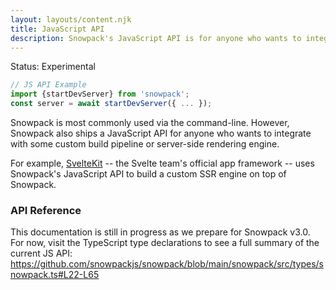 ```yaml
---
layout: layouts/content.njk
title: JavaScript API
description: Snowpack's JavaScript API is for anyone who wants to integrate with some custom build pipeline or server-side rendering engine.
---
```


<div class="notification">
Status: Experimental
</div>

```js
// JS API Example
import {startDevServer} from 'snowpack';
const server = await startDevServer({ ... });
```

Snowpack is most commonly used via the command-line. However, Snowpack also ships a JavaScript API for anyone who wants to integrate with some custom build pipeline or server-side rendering engine.

For example, [SvelteKit](https://svelte.dev/blog/whats-the-deal-with-sveltekit) -- the Svelte team's official app framework -- uses Snowpack's JavaScript API to build a custom SSR engine on top of Snowpack.

### API Reference

This documentation is still in progress as we prepare for Snowpack v3.0. For now, visit the TypeScript type declarations to see a full summary of the current JS API: https://github.com/snowpackjs/snowpack/blob/main/snowpack/src/types/snowpack.ts#L22-L65
